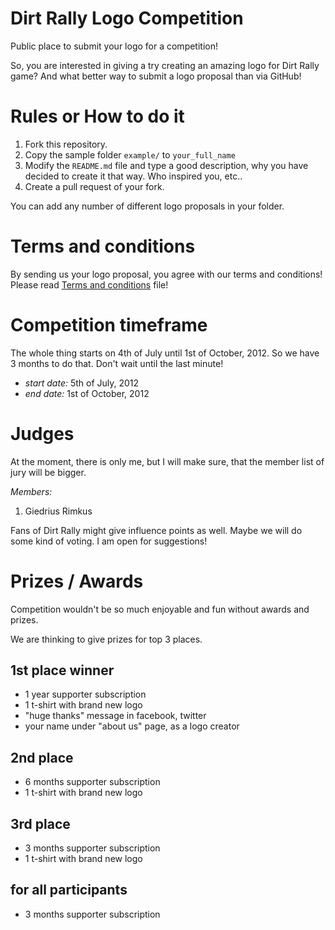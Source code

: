 # Dirt Rally Logo Competition

Public place to submit your logo for a competition!

So, you are interested in giving a try creating an amazing logo for Dirt Rally game? And what better way to submit a logo proposal than via GitHub!

# Rules or How to do it

1. Fork this repository.
2. Copy the sample folder `example/` to `your_full_name`
3. Modify the `README.md` file and type a good description, why you have decided to create it that way. Who inspired you, etc.. 
4. Create a pull request of your fork.

You can add any number of different logo proposals in your folder.

# Terms and conditions
By sending us your logo proposal, you agree with our terms and conditions! Please read [Terms and conditions](terms_and_conditions.md) file!

# Competition timeframe
The whole thing starts on 4th of July until 1st of October, 2012. So we have 3 months to do that. Don't wait until the last minute!

- *start date:* 5th of July, 2012
- *end date:* 1st of October, 2012

# Judges
At the moment, there is only me, but I will make sure, that the member list of jury will be bigger.

*Members:*

1. Giedrius Rimkus

Fans of Dirt Rally might give influence points as well. Maybe we will do some kind of voting. I am open for suggestions!

# Prizes / Awards
Competition wouldn't be so much enjoyable and fun without awards and prizes.

We are thinking to give prizes for top 3 places.

## 1st place winner
* 1 year supporter subscription
* 1 t-shirt with brand new logo
* "huge thanks" message in facebook, twitter
* your name under "about us" page, as a logo creator

## 2nd place
* 6 months supporter subscription
* 1 t-shirt with brand new logo

## 3rd place
* 3 months supporter subscription
* 1 t-shirt with brand new logo

## for all participants
* 3 months supporter subscription